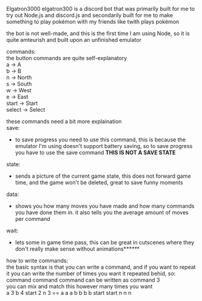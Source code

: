 Elgatron3000
elgatron300 is a discord bot that was primarily built for me to try out Node.js and discord.js and secondarily built for me to make something to play pokémon with my friends like twith plays pokémon

the bot is not well-made, and this is the first time I am using Node, so it is quite amteurish and built upon an unfinished emulator

commands:  
the button commands are quite self-explanatory   
a -> A  
b -> B  
n -> North  
s -> South  
w -> West  
e -> East  
start -> Start  
select -> Select

these commands need a bit more explaination  
save:  
- to save progress you need to use this command, this is because the emulator I'm using doesn't support battery saving, so to save progress you have to use the save command **THIS IS NOT A SAVE STATE**  

state:
- sends a picture of the current game state, this does not forward game time, and the game won't be deleted, great to save funny moments  

data:
- shows you how many moves you have made and how many commands you have done them in. it also tells you the average amount of moves per command  

wait:
- lets some in game time pass, this can be great in cutscenes where they don't really make sense without animations*_****_*

how to write commands:  
the basic syntax is that you can write a command, and if you want to repeat it you can write the number of times you want it repeated behid, so:  
command command command can be written as command 3  
you can mix and match this however many times you want  
a 3 b 4 start 2 n 3 == a a a b b b b start start n n n  
